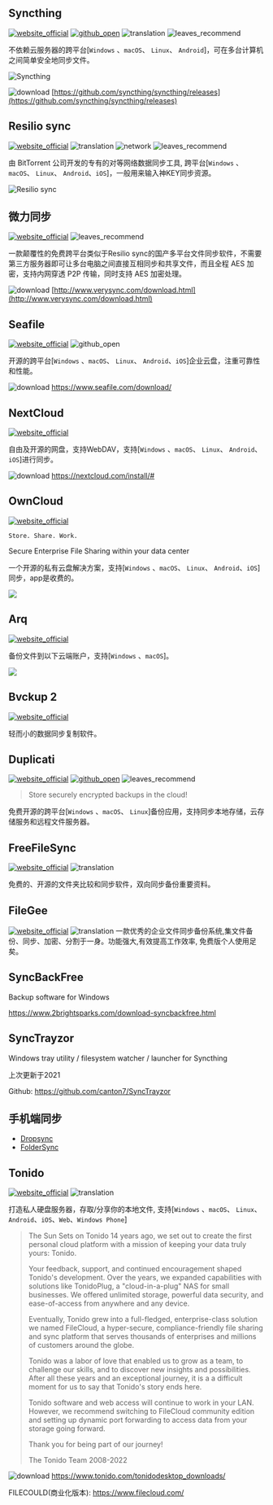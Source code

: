 ## Syncthing
[![website_official](https://gitbook07.oss-cn-hangzhou.aliyuncs.com/website_official.svg)](https://syncthing.net/) [![github_open](https://gitbook07.oss-cn-hangzhou.aliyuncs.com/github_open.svg)](https://github.com/syncthing) ![translation](https://gitbook07.oss-cn-hangzhou.aliyuncs.com/translation.svg)  ![leaves_recommend](https://gitbook07.oss-cn-hangzhou.aliyuncs.com/leaves_rec.svg)

不依赖云服务器的跨平台[`Windows` 、`macOS`、 `Linux`、 `Android`]，可在多台计算机之间简单安全地同步文件。

![Syncthing](../../.gitbook/assets/z-study-storage-file-synvthing.png)

![download](https://gitbook07.oss-cn-hangzhou.aliyuncs.com/download.svg) [https://github.com/syncthing/syncthing/releases](https://github.com/syncthing/syncthing/releases)

## Resilio sync
[![website_official](https://gitbook07.oss-cn-hangzhou.aliyuncs.com/website_official.svg)](https://www.resilio.com/)  ![translation](https://gitbook07.oss-cn-hangzhou.aliyuncs.com/translation.svg) ![network](https://gitbook07.oss-cn-hangzhou.aliyuncs.com/network.svg)  ![leaves_recommend](https://gitbook07.oss-cn-hangzhou.aliyuncs.com/leaves_rec.svg)

由 BitTorrent 公司开发的专有的对等网络数据同步工具, 跨平台[`Windows` 、`macOS`、 `Linux`、 `Android`、`iOS`]，一般用来输入神KEY同步资源。

![Resilio sync](../../.gitbook/assets/z-study-storage-file-resiliosync.png)

## 微力同步
[![website_official](https://gitbook07.oss-cn-hangzhou.aliyuncs.com/website_official.svg)](http://www.verysync.com/)   ![leaves_recommend](https://gitbook07.oss-cn-hangzhou.aliyuncs.com/leaves_rec.svg)

一款颠覆性的免费跨平台类似于Resilio sync的国产多平台文件同步软件，不需要第三方服务器即可让多台电脑之间直接互相同步和共享文件，而且全程 AES 加密，支持内网穿透 P2P 传输，同时支持 AES 加密处理。

![download](https://gitbook07.oss-cn-hangzhou.aliyuncs.com/download.svg) [http://www.verysync.com/download.html](http://www.verysync.com/download.html)

## Seafile
[![website_official](https://gitbook07.oss-cn-hangzhou.aliyuncs.com/website_official.svg)](https://www.seafile.com/home/) ![github_open](https://gitbook07.oss-cn-hangzhou.aliyuncs.com/github_open.svg)

开源的跨平台[`Windows` 、`macOS`、 `Linux`、 `Android`、`iOS`]企业云盘，注重可靠性和性能。

![download](https://gitbook07.oss-cn-hangzhou.aliyuncs.com/download.svg) https://www.seafile.com/download/

## NextCloud
[![website_official](https://gitbook07.oss-cn-hangzhou.aliyuncs.com/website_official.svg)](https://nextcloud.com/)

自由及开源的网盘，支持WebDAV，支持[`Windows` 、`macOS`、 `Linux`、 `Android`、`iOS`]进行同步。

![download](https://gitbook07.oss-cn-hangzhou.aliyuncs.com/download.svg) https://nextcloud.com/install/#

## OwnCloud
[![website_official](https://gitbook07.oss-cn-hangzhou.aliyuncs.com/website_official.svg)](https://owncloud.com/)

`Store. Share. Work.`

Secure Enterprise File Sharing within your data center

一个开源的私有云盘解决方案，支持[`Windows` 、`macOS`、 `Linux`、 `Android`、`iOS`]同步，app是收费的。

![](../../.gitbook/assets/z-study-storage-file-owncloud.png)

## Arq
[![website_official](https://gitbook07.oss-cn-hangzhou.aliyuncs.com/website_official.svg)](https://www.arqbackup.com/) 

备份文件到以下云端账户，支持[`Windows` 、`macOS`]。

![](../../.gitbook/assets/z-study-pan-sunc-arq.png)

## Bvckup 2
[![website_official](https://gitbook07.oss-cn-hangzhou.aliyuncs.com/website_official.svg)](https://bvckup2.com/)

轻而小的数据同步复制软件。

## Duplicati
[![website_official](https://gitbook07.oss-cn-hangzhou.aliyuncs.com/website_official.svg)](https://www.duplicati.com/) [![github_open](https://gitbook07.oss-cn-hangzhou.aliyuncs.com/github_open.svg)](https://github.com/duplicati/duplicati) ![leaves_recommend](https://gitbook07.oss-cn-hangzhou.aliyuncs.com/leaves_rec.svg)

> Store securely encrypted backups in the cloud!

免费开源的跨平台[`Windows` 、`macOS`、 `Linux`]备份应用，支持同步本地存储，云存储服务和远程文件服务器。

## FreeFileSync
[![website_official](https://gitbook07.oss-cn-hangzhou.aliyuncs.com/website_official.svg)](http://www.freefilesync.org/) ![translation](https://gitbook07.oss-cn-hangzhou.aliyuncs.com/translation.svg)

免费的、开源的文件夹比较和同步软件，双向同步备份重要资料。

## FileGee
[![website_official](https://gitbook07.oss-cn-hangzhou.aliyuncs.com/website_official.svg)](http://en.filegee.com/) ![translation](https://gitbook07.oss-cn-hangzhou.aliyuncs.com/translation.svg)
一款优秀的企业文件同步备份系统,集文件备份、同步、加密、分割于一身。功能强大,有效提高工作效率, 免费版个人使用足矣。

## SyncBackFree

Backup software for Windows 

https://www.2brightsparks.com/download-syncbackfree.html

## SyncTrayzor

Windows tray utility / filesystem watcher / launcher for Syncthing

上次更新于2021

Github: https://github.com/canton7/SyncTrayzor

## 手机端同步

- [Dropsync](https://play.google.com/store/apps/details?id=com.ttxapps.dropsync)
- [FolderSync](https://play.google.com/store/apps/details?id=dk.tacit.android.foldersync.lite)

## Tonido

[![website_official](https://gitbook07.oss-cn-hangzhou.aliyuncs.com/website_official.svg)](https://www.tonido.com/) ![translation](https://gitbook07.oss-cn-hangzhou.aliyuncs.com/translation.svg)

打造私人硬盘服务器，存取/分享你的本地文件, 支持[`Windows` 、`macOS`、 `Linux`、 `Android`、`iOS`、`Web`、`Windows Phone`]

> The Sun Sets on Tonido
> 14 years ago, we set out to create the first personal cloud platform with a mission of keeping your data truly yours: Tonido.
>
> Your feedback, support, and continued encouragement shaped Tonido's development. Over the years, we expanded capabilities with solutions like TonidoPlug, a "cloud-in-a-plug" NAS for small businesses. We offered unlimited storage, powerful data security, and ease-of-access from anywhere and any device.
>
> Eventually, Tonido grew into a full-fledged, enterprise-class solution we named FileCloud, a hyper-secure, compliance-friendly file sharing and sync platform that serves thousands of enterprises and millions of customers around the globe.
>
> Tonido was a labor of love that enabled us to grow as a team, to challenge our skills, and to discover new insights and possibilities. After all these years and an exceptional journey, it is a a difficult moment for us to say that Tonido's story ends here.
>
> Tonido software and web access will continue to work in your LAN. However, we recommend switching to FileCloud community edition and setting up dynamic port forwarding to access data from your storage going forward.
>
> Thank you for being part of our journey!
>
> The Tonido Team
> 2008-2022

![download](https://gitbook07.oss-cn-hangzhou.aliyuncs.com/download.svg) https://www.tonido.com/tonidodesktop_downloads/

FILECOULD(商业化版本): https://www.filecloud.com/


